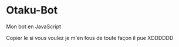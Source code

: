 # Otaku-Bot
Mon bot en JavaScript

Copier le si vous voulez je m'en fous de toute façon il pue XDDDDDD
